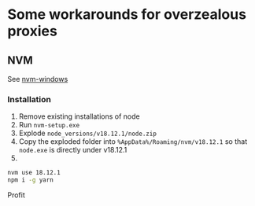 # Some workarounds for overzealous proxies

## NVM

See [nvm-windows](https://github.com/coreybutler/nvm-windows)

### Installation

1. Remove existing installations of node
2. Run `nvm-setup.exe`
3. Explode `node_versions/v18.12.1/node.zip`
4. Copy the exploded folder into `%AppData%/Roaming/nvm/v18.12.1` so that `node.exe` is directly under v18.12.1
5. 
```bash
nvm use 18.12.1
npm i -g yarn
```

Profit